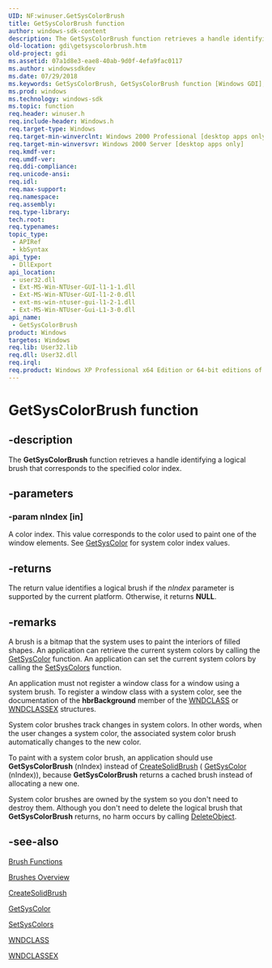 ```yaml
---
UID: NF:winuser.GetSysColorBrush
title: GetSysColorBrush function
author: windows-sdk-content
description: The GetSysColorBrush function retrieves a handle identifying a logical brush that corresponds to the specified color index.
old-location: gdi\getsyscolorbrush.htm
old-project: gdi
ms.assetid: 07a1d8e3-eae8-40ab-9d0f-4efa9fac0117
ms.author: windowssdkdev
ms.date: 07/29/2018
ms.keywords: GetSysColorBrush, GetSysColorBrush function [Windows GDI], _win32_GetSysColorBrush, gdi.getsyscolorbrush, winuser/GetSysColorBrush
ms.prod: windows
ms.technology: windows-sdk
ms.topic: function
req.header: winuser.h
req.include-header: Windows.h
req.target-type: Windows
req.target-min-winverclnt: Windows 2000 Professional [desktop apps only]
req.target-min-winversvr: Windows 2000 Server [desktop apps only]
req.kmdf-ver: 
req.umdf-ver: 
req.ddi-compliance: 
req.unicode-ansi: 
req.idl: 
req.max-support: 
req.namespace: 
req.assembly: 
req.type-library: 
tech.root: 
req.typenames: 
topic_type:
 - APIRef
 - kbSyntax
api_type:
 - DllExport
api_location:
 - user32.dll
 - Ext-MS-Win-NTUser-GUI-l1-1-1.dll
 - Ext-MS-Win-NTUser-GUI-l1-2-0.dll
 - ext-ms-win-ntuser-gui-l1-2-1.dll
 - Ext-MS-Win-NTUser-Gui-L1-3-0.dll
api_name:
 - GetSysColorBrush
product: Windows
targetos: Windows
req.lib: User32.lib
req.dll: User32.dll
req.irql: 
req.product: Windows XP Professional x64 Edition or 64-bit editions of     Windows Server 2003
---
```


# GetSysColorBrush function


## -description


The <b>GetSysColorBrush</b> function retrieves a handle identifying a logical brush that corresponds to the specified color index.


## -parameters




### -param nIndex [in]

A color index. This value corresponds to the color used to paint one of the window elements. See <a href="https://msdn.microsoft.com/165c1781-161e-4ab2-98c9-eec4e9098d09">GetSysColor</a> for system color index values.


## -returns



The return value identifies a logical brush if the <i>nIndex</i> parameter is supported by the current platform. Otherwise, it returns <b>NULL</b>.




## -remarks



A brush is a bitmap that the system uses to paint the interiors of filled shapes. An application can retrieve the current system colors by calling the <a href="https://msdn.microsoft.com/165c1781-161e-4ab2-98c9-eec4e9098d09">GetSysColor</a> function. An application can set the current system colors by calling the <a href="https://msdn.microsoft.com/41a7a96c-f9d1-44e3-a7e1-fd7d155c4ed0">SetSysColors</a> function.

An application must not register a window class for a window using a system brush. To register a window class with a system color, see the documentation of the <b>hbrBackground</b> member of the <a href="https://msdn.microsoft.com/en-us/library/ms633576(v=VS.85).aspx">WNDCLASS</a> or <a href="https://msdn.microsoft.com/en-us/library/ms633577(v=VS.85).aspx">WNDCLASSEX</a> structures.

System color brushes track changes in system colors. In other words, when the user changes a system color, the associated system color brush automatically changes to the new color.

To paint with a system color brush, an application should use <b>GetSysColorBrush</b> (nIndex) instead of <a href="https://msdn.microsoft.com/e39b5f77-97d8-4ea6-8277-7da12b3367f3">CreateSolidBrush</a> ( <a href="https://msdn.microsoft.com/165c1781-161e-4ab2-98c9-eec4e9098d09">GetSysColor</a> (nIndex)), because <b>GetSysColorBrush</b> returns a cached brush instead of allocating a new one.

System color brushes are owned by the system so you don't need to destroy them. Although you don't need to delete the logical brush that <b>GetSysColorBrush</b> returns, no harm occurs by calling <a href="https://msdn.microsoft.com/cc679af0-6839-4c83-9c42-39d7ededda40">DeleteObject</a>.




## -see-also




<a href="https://msdn.microsoft.com/617eb778-876c-4bbb-90da-c5f13359becb">Brush Functions</a>



<a href="https://msdn.microsoft.com/b8912842-87d6-4d97-83ce-53d18cbedc74">Brushes Overview</a>



<a href="https://msdn.microsoft.com/e39b5f77-97d8-4ea6-8277-7da12b3367f3">CreateSolidBrush</a>



<a href="https://msdn.microsoft.com/165c1781-161e-4ab2-98c9-eec4e9098d09">GetSysColor</a>



<a href="https://msdn.microsoft.com/41a7a96c-f9d1-44e3-a7e1-fd7d155c4ed0">SetSysColors</a>



<a href="https://msdn.microsoft.com/en-us/library/ms633576(v=VS.85).aspx">WNDCLASS</a>



<a href="https://msdn.microsoft.com/en-us/library/ms633577(v=VS.85).aspx">WNDCLASSEX</a>
 

 

